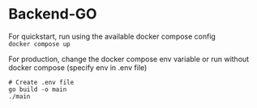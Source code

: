 # Backend-GO

For quickstart, run using the available docker compose config  
`docker compose up`

For production, change the docker compose env variable or run without docker compose (specify env in .env file)
```
# Create .env file
go build -o main
./main
```
